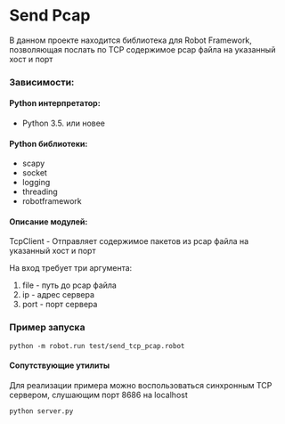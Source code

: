 # Send Pcap
В данном проекте находится библиотека для Robot Framework, позволяющая послать по TCP содержимое pcap файла на указанный хост и порт

### Зависимости:

#### Python интерпретатор:

<ul><li>Python 3.5. или новее</li></ul>

#### Python библиотеки:
<ul>
<li>scapy</li>
<li>socket</li>
<li>logging</li>
<li>threading</li>
<li>robotframework</li>
</ul>

#### Описание модулей:
TcpClient - Отправляет содержимое пакетов из pcap файла на указанный хост и порт

На вход требует три аргумента:

1. file - путь до pcap файла
2. ip - адрес сервера
3. port - порт сервера

### Пример запуска
``````
python -m robot.run test/send_tcp_pcap.robot
``````

#### Сопутствующие утилиты

Для реализации примера можно воспользоваться синхронным TCP сервером, слушающим порт 8686 на localhost

``````
python server.py
``````
